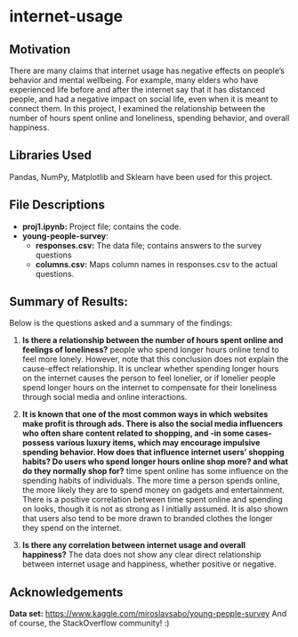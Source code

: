 # internet-usage



## Motivation
There are many claims that internet usage has negative effects on people’s behavior and mental wellbeing. For example, many elders who have experienced life before and after the internet say that it has distanced people, and had a negative impact on social life, even when it is meant to connect them. In this project, I examined the relationship between the number of hours spent online and loneliness, spending behavior, and overall happiness.



## Libraries Used
Pandas, NumPy, Matplotlib and Sklearn have been used for this project.


## File Descriptions
* **proj1.ipynb:** Project file; contains the code.
* **young-people-survey**: 
    * **responses.csv:** The data file; contains answers to the survey questions
    * **columns.csv:** Maps column names in responses.csv to the actual questions.


## Summary of Results:
Below is the questions asked and a summary of the findings:
1. **Is there a relationship between the number of hours spent online and feelings of loneliness?**
 people who spend longer hours online tend to feel more lonely. However, note that this conclusion does not explain the cause-effect relationship. It is unclear whether spending longer hours on the internet causes the person to feel lonelier, or if lonelier people spend longer hours on the internet to compensate for their loneliness through social media and online interactions.
 
 2. **It is known that one of the most common ways in which websites make profit is through ads. There is also the social media influencers who often share content related to shopping, and -in some cases- possess various luxury items, which may encourage impulsive spending behavior. How does that influence internet users’ shopping habits? Do users who spend longer hours online shop more? and what do they normally shop for?**
 time spent online has some influence on the spending habits of individuals. The more time a person spends online, the more likely they are to spend money on gadgets and entertainment. There is a positive correlation between time spent online and spending on looks, though it is not as strong as I initially assumed.
 It is also shown that users also tend to be more drawn to branded clothes the longer they spend on the internet.
 
 3. **Is there any correlation between internet usage and overall happiness?**
 The data does not show any clear direct relationship between internet usage and happiness, whether positive or negative.
 

 


## Acknowledgements
**Data set:** https://www.kaggle.com/miroslavsabo/young-people-survey
And of course, the StackOverflow community! :) 


